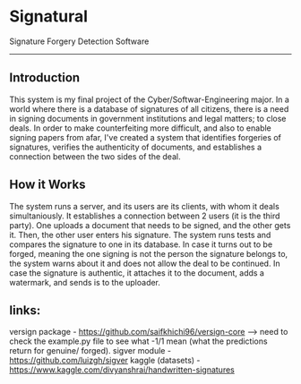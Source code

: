 # Signatural
Signature Forgery Detection Software
________________________________________________

Introduction
--
This system is my final project of the Cyber/Softwar-Engineering major.
In a world where there is a database of signatures of all citizens, there is a need in signing documents in government institutions and legal matters; to close deals.
In order to make counterfeiting more difficult, and also to enable signing papers from afar, I've created a system that identifies forgeries of signatures, verifies the authenticity of documents, and establishes a connection between the two sides of the deal.

How it Works
--
The system runs a server, and its users are its clients, with whom it deals simultaniously. It establishes a connection between 2 users (it is the third party). One uploads a document that needs to be signed, and the other gets it. Then, the other user enters his signature. The system runs tests and compares the signature to one in its database. In case it turns out to be forged, meaning the one signing is not the person the signature belongs to, the system warns about it and does not allow the deal to be continued. In case the signature is authentic, it attaches it to the document, adds a watermark, and sends is to the uploader.


links:
--
versign package - https://github.com/saifkhichi96/versign-core
--> need to check the example.py file to see what -1/1 mean (what the predictions return for genuine/ forged).
sigver module - https://github.com/luizgh/sigver
kaggle (datasets) - https://www.kaggle.com/divyanshrai/handwritten-signatures
